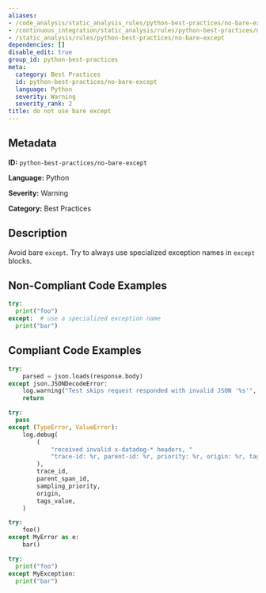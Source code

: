 ```yaml
---
aliases:
- /code_analysis/static_analysis_rules/python-best-practices/no-bare-except
- /continuous_integration/static_analysis/rules/python-best-practices/no-bare-except
- /static_analysis/rules/python-best-practices/no-bare-except
dependencies: []
disable_edit: true
group_id: python-best-practices
meta:
  category: Best Practices
  id: python-best-practices/no-bare-except
  language: Python
  severity: Warning
  severity_rank: 2
title: do not use bare except
---
```

<!--  SOURCED FROM https://github.com/DataDog/datadog-static-analyzer-rule-docs -->


## Metadata
**ID:** `python-best-practices/no-bare-except`

**Language:** Python

**Severity:** Warning

**Category:** Best Practices

## Description
Avoid bare `except`. Try to always use specialized exception names in `except` blocks.

## Non-Compliant Code Examples
```python
try:
  print("foo")
except:  # use a specialized exception name
  print("bar")
```

## Compliant Code Examples
```python
try:
    parsed = json.loads(response.body)
except json.JSONDecodeError:
    log.warning("Test skips request responded with invalid JSON '%s'", response.body)
    return
```

```python
try:
  pass
except (TypeError, ValueError):
    log.debug(
        (
            "received invalid x-datadog-* headers, "
            "trace-id: %r, parent-id: %r, priority: %r, origin: %r, tags:%r"
        ),
        trace_id,
        parent_span_id,
        sampling_priority,
        origin,
        tags_value,
    )
```

```python
try:
    foo()
except MyError as e:
    bar()
```

```python
try:
  print("foo")
except MyException:
  print("bar")
```
